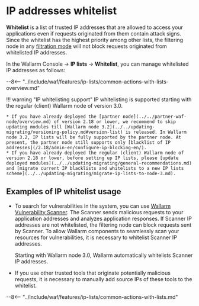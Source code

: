 # IP addresses whitelist

**Whitelist** is a list of trusted IP addresses that are allowed to access your applications even if requests originated from them contain attack signs. Since the whitelist has the highest priority among other lists, the filtering node in any [filtration mode](../../admin-en/configure-wallarm-mode.md) will not block requests originated from whitelisted IP addresses.

In the Wallarm Console → **IP lists** → **Whitelist**, you can manage whitelisted IP addresses as follows:

--8<-- "../include/waf/features/ip-lists/common-actions-with-lists-overview.md"

<!-- screen with whitelist (DOCS-1269) -->

!!! warning "IP whitelisting support"
    IP whitelisting is supported starting with the regular (client) Wallarm node of version 3.0.

    * If you have already deployed the [partner node](../../partner-waf-node/overview.md) of version 2.18 or lower, we recommend to skip updating modules till [Wallarm node 3.2](../../updating-migrating/versioning-policy.md#version-list) is released. In Wallarm node 3.2, IP lists will be fully supported by the partner node. At present, the partner node still supports only [blacklist of IP addresses](/2.18/admin-en/configure-ip-blocking-en/).
    * If you have already deployed the regular (client) Wallarm node of version 2.18 or lower, before setting up IP lists, please [update deployed modules](../../updating-migrating/general-recommendations.md) and [migrate current IP blacklists and whitelists to a new IP lists scheme](../../updating-migrating/migrate-ip-lists-to-node-3.md).

## Examples of IP whitelist usage

* To search for vulnerabilities in the system, you can use [Wallarm Vulnerability Scanner](../../about-wallarm-waf/detecting-vulnerabilities.md#vulnerability-scanner). The Scanner sends malicious requests to your application addresses and analyzes application responses. If Scanner IP addresses are not whitelisted, the filtering node can block requests sent by Scanner. To allow Wallarm components to seamlessly scan your resources for vulnerabilities, it is necessary to whitelist Scanner IP addresses.

    Starting with Wallarm node 3.0, Wallarm automatically whitelists Scanner IP addresses.
* If you use other trusted tools that originate potentially malicious requests, it is necessary to manually add source IPs of these tools to the whitelist.

--8<-- "../include/waf/features/ip-lists/common-actions-with-lists.md"